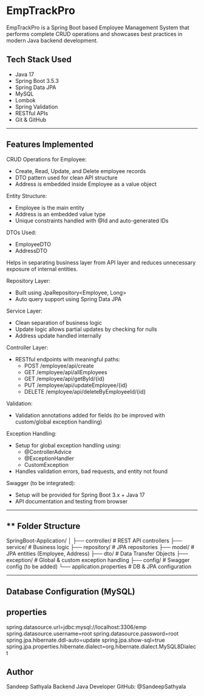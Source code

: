 # EmpTrackPro

EmpTrackPro is a Spring Boot based Employee Management System that performs complete CRUD operations and showcases best practices in modern Java backend development.


 Tech Stack Used
 ----------------

- Java 17
- Spring Boot 3.5.3
- Spring Data JPA
- MySQL
- Lombok
- Spring Validation
- RESTful APIs
- Git & GitHub

---

Features Implemented
-----------------------------------------
CRUD Operations for Employee:
- Create, Read, Update, and Delete employee records
- DTO pattern used for clean API structure
- Address is embedded inside Employee as a value object

 Entity Structure:
- Employee is the main entity
- Address is an embedded value type
- Unique constraints handled with @Id and auto-generated IDs

 DTOs Used:
- EmployeeDTO
- AddressDTO

Helps in separating business layer from API layer and reduces unnecessary exposure of internal entities.

  Repository Layer:
- Built using JpaRepository<Employee, Long>
- Auto query support using Spring Data JPA

 Service Layer:
- Clean separation of business logic
- Update logic allows partial updates by checking for nulls
- Address update handled internally

 Controller Layer:
- RESTful endpoints with meaningful paths:
  - POST /employee/api/create
  - GET /employee/api/allEmployees
  - GET /employee/api/getById/{id}
  - PUT /employee/api/updateEmployee/{id}
  - DELETE /employee/api/deleteByEmployeeId/{id}

 Validation:
- Validation annotations added for fields (to be improved with custom/global exception handling)

Exception Handling:
- Setup for global exception handling using:
  - @ControllerAdvice
  - @ExceptionHandler
  - CustomException
- Handles validation errors, bad requests, and entity not found

 Swagger (to be integrated):
- Setup will be provided for Spring Boot 3.x + Java 17
- API documentation and testing from browser

---

** Folder Structure
------------------------
SpringBoot-Application/
│
├── controller/ # REST API controllers
├── service/ # Business logic
├── repository/ # JPA repositories
├── model/ # JPA entities (Employee, Address)
├── dto/ # Data Transfer Objects
├── exception/ # Global & custom exception handling
├── config/ # Swagger config (to be added)
└── application.properties # DB & JPA configuration


---

Database Configuration (MySQL)
-----------------------------------
properties
-----------
spring.datasource.url=jdbc:mysql://localhost:3306/emp
spring.datasource.username=root
spring.datasource.password=root
spring.jpa.hibernate.ddl-auto=update
spring.jpa.show-sql=true
spring.jpa.properties.hibernate.dialect=org.hibernate.dialect.MySQL8Dialect


Author
--------
Sandeep Sathyala
Backend Java Developer
GitHub: @SandeepSathyala

